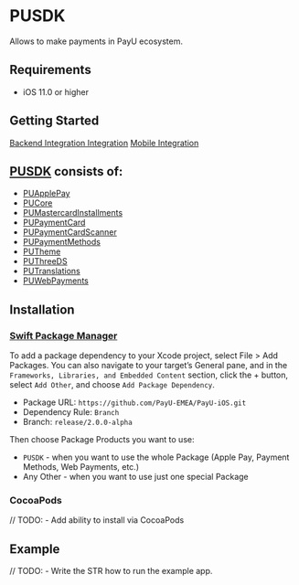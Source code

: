 # PUSDK

Allows to make payments in PayU ecosystem.

## Requirements

* iOS 11.0 or higher

## Getting Started

[Backend Integration Integration](https://developers.payu.com/en/restapi.html)
[Mobile Integration](https://payu-emea.github.io/PayU-iOS/documentation/pusdk/)

## [PUSDK](https://payu-emea.github.io/PayU-iOS/documentation/pusdk) consists of:

* [PUApplePay](https://payu-emea.github.io/PayU-iOS/documentation/pusdk/gettingstartedwithapplepay)
* [PUCore](https://payu-emea.github.io/PayU-iOS/documentation/pusdk/gettingstartedwithcore)
* [PUMastercardInstallments](https://payu-emea.github.io/PayU-iOS/documentation/pusdk/gettingstartedwithmastercardinstallments)
* [PUPaymentCard](https://payu-emea.github.io/PayU-iOS/documentation/pusdk/gettingstartedwithpaymentcard)
* [PUPaymentCardScanner](https://payu-emea.github.io/PayU-iOS/documentation/pusdk/gettingstartedwithpaymentcardscanner)
* [PUPaymentMethods](https://payu-emea.github.io/PayU-iOS/documentation/pusdk/gettingstartedwithpaymentmethods)
* [PUTheme](https://payu-emea.github.io/PayU-iOS/documentation/pusdk/gettingstartedwiththeme)
* [PUThreeDS](https://payu-emea.github.io/PayU-iOS/documentation/pusdk/gettingstartedwiththreeds)
* [PUTranslations](https://payu-emea.github.io/PayU-iOS/documentation/pusdk/gettingstartedwithtranslations)
* [PUWebPayments](https://payu-emea.github.io/PayU-iOS/documentation/pusdk/gettingstartedwithwebpayments)

## Installation

### [Swift Package Manager](https://www.swift.org/package-manager/)

To add a package dependency to your Xcode project, select File > Add Packages. You can also navigate to your target’s General pane, and in the `Frameworks, Libraries, and Embedded Content` section, click the + button, select `Add Other`, and choose `Add Package Dependency`. 

* Package URL: `https://github.com/PayU-EMEA/PayU-iOS.git`
* Dependency Rule: `Branch`
* Branch: `release/2.0.0-alpha`

Then choose Package Products you want to use:

* `PUSDK` - when you want to use the whole Package (Apple Pay, Payment Methods, Web Payments, etc.)
* Any Other - when you want to use just one special Package

### CocoaPods

// TODO: - Add ability to install via CocoaPods

## Example

// TODO: - Write the STR how to run the example app.
